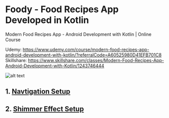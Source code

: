 # Foody - Food Recipes App Developed in Kotlin

Modern Food Recipes App - Android Development with Kotlin | Online Course

Udemy: https://www.udemy.com/course/modern-food-recipes-app-android-development-with-kotlin/?referralCode=A60525980D41EFB701C8
<br/>
Skillshare: https://www.skillshare.com/classes/Modern-Food-Recipes-App-Android-Development-with-Kotlin/1243746444

![alt text](https://i.postimg.cc/6pt0GT54/Thumbnail-1.png)


## 1. [Navtigation Setup](https://github.com/YamamotoDesu/Foody/commit/f4d65aae13f95dfba192c24cd496913c9f4a5742)

## 2. [Shimmer Effect Setup](https://github.com/YamamotoDesu/Foody/commit/f4d65aae13f95dfba192c24cd496913c9f4a5742)
